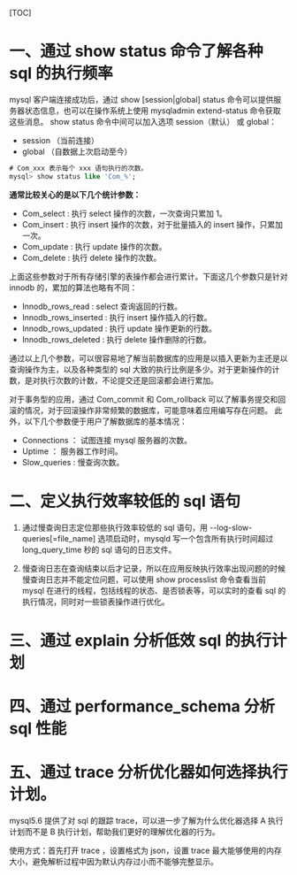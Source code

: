 [TOC]

# 一、通过 show status 命令了解各种 sql 的执行频率
mysql 客户端连接成功后，通过 show [session|global] status 命令可以提供服务器状态信息，也可以在操作系统上使用 mysqladmin extend-status 命令获取这些消息。 show status 命令中间可以加入选项 session（默认） 或 global：

- session （当前连接）
- global （自数据上次启动至今）

```sql
# Com_xxx 表示每个 xxx 语句执行的次数。
mysql> show status like 'Com_%';
```

**通常比较关心的是以下几个统计参数：**

- Com_select : 执行 select 操作的次数，一次查询只累加 1。
- Com_insert : 执行 insert 操作的次数，对于批量插入的 insert 操作，只累加一次。
- Com_update : 执行 update 操作的次数。
- Com_delete : 执行 delete 操作的次数。

上面这些参数对于所有存储引擎的表操作都会进行累计。下面这几个参数只是针对 innodb 的，累加的算法也略有不同：

- Innodb_rows_read : select 查询返回的行数。
- Innodb_rows_inserted : 执行 insert 操作插入的行数。
- Innodb_rows_updated : 执行 update 操作更新的行数。
- Innodb_rows_deleted : 执行 delete 操作删除的行数。

通过以上几个参数，可以很容易地了解当前数据库的应用是以插入更新为主还是以查询操作为主，以及各种类型的 sql 大致的执行比例是多少。对于更新操作的计数，是对执行次数的计数，不论提交还是回滚都会进行累加。

对于事务型的应用，通过 Com_commit 和 Com_rollback 可以了解事务提交和回滚的情况，对于回滚操作非常频繁的数据库，可能意味着应用编写存在问题。
此外，以下几个参数便于用户了解数据库的基本情况：

- Connections ： 试图连接 mysql 服务器的次数。
- Uptime ： 服务器工作时间。
- Slow_queries : 慢查询次数。

# 二、定义执行效率较低的 sql 语句
1. 通过慢查询日志定位那些执行效率较低的 sql 语句，用 --log-slow-queries[=file_name] 选项启动时，mysqld 写一个包含所有执行时间超过 long_query_time 秒的 sql 语句的日志文件。

2. 慢查询日志在查询结束以后才记录，所以在应用反映执行效率出现问题的时候慢查询日志并不能定位问题，可以使用 show processlist 命令查看当前 mysql 在进行的线程，包括线程的状态、是否锁表等，可以实时的查看 sql 的执行情况，同时对一些锁表操作进行优化。

# 三、通过 explain 分析低效 sql 的执行计划

# 四、通过 performance_schema 分析 sql 性能

# 五、通过 trace 分析优化器如何选择执行计划。
mysql5.6 提供了对 sql 的跟踪 trace，可以进一步了解为什么优化器选择 A 执行计划而不是 B 执行计划，帮助我们更好的理解优化器的行为。

使用方式：首先打开 trace ，设置格式为 json，设置 trace 最大能够使用的内存大小，避免解析过程中因为默认内存过小而不能够完整显示。